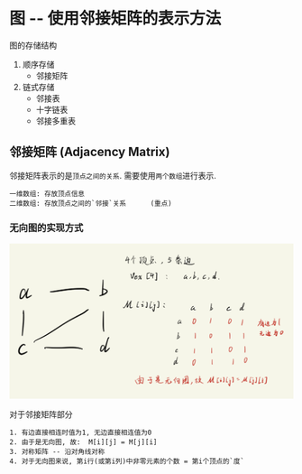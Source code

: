 # 图 -- 使用邻接矩阵的表示方法

图的存储结构
1. 顺序存储
   - 邻接矩阵
2. 链式存储
   - 邻接表
   - 十字链表
   - 邻接多重表


## 邻接矩阵 (Adjacency Matrix)
邻接矩阵表示的是`顶点之间的关系`. 需要使用`两个数组`进行表示.
```txt
一维数组: 存放顶点信息
二维数组: 存放顶点之间的`邻接`关系      (重点)
```

### 无向图的实现方式
![](邻接矩阵_images/无向图的邻接矩阵_图示.png)

对于邻接矩阵部分
```txt
1. 有边直接相连时值为1, 无边直接相连值为0
2. 由于是无向图, 故:  M[i][j] = M[j][i]
3. 对称矩阵 -- 沿对角线对称
4. 对于无向图来说, 第i行(或第i列)中非零元素的个数 = 第i个顶点的`度`
```  




